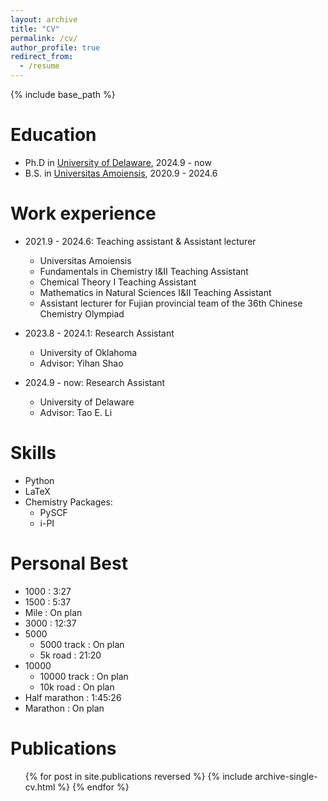 ```yaml
---
layout: archive
title: "CV"
permalink: /cv/
author_profile: true
redirect_from:
  - /resume
---
```


{% include base_path %}

Education
======
* Ph.D in [University of Delaware](https://www.udel.edu/), 2024.9 - now
* B.S. in [Universitas Amoiensis](https://en.xmu.edu.cn/), 2020.9 - 2024.6

Work experience
======
* 2021.9 - 2024.6: Teaching assistant & Assistant lecturer
  * Universitas Amoiensis
  * Fundamentals in Chemistry I&II Teaching Assistant
  * Chemical Theory I Teaching Assistant
  * Mathematics in Natural Sciences I&II Teaching Assistant
  * Assistant lecturer for Fujian provincial team of the 36th Chinese Chemistry Olympiad

* 2023.8 - 2024.1: Research Assistant
  * University of Oklahoma
  * Advisor: Yihan Shao

* 2024.9 - now: Research Assistant
  * University of Delaware
  * Advisor: Tao E. Li
  
Skills
======
* Python 
* LaTeX
* Chemistry Packages:
  * PySCF
  * i-PI

Personal Best
======
* 1000          :    3:27
* 1500          :    5:37
* Mile          : On plan 
* 3000          :   12:37
* 5000
  * 5000 track  : On plan
  * 5k road     :   21:20
* 10000
  * 10000 track : On plan
  * 10k road    : On plan
* Half marathon : 1:45:26
* Marathon      : On plan

Publications
======
  <ul>{% for post in site.publications reversed %}
    {% include archive-single-cv.html %}
  {% endfor %}</ul>
<!--
Talks
======
  <ul>{% for post in site.talks reversed %}
    {% include archive-single-talk-cv.html  %}
  {% endfor %}</ul>
--> 
<!--
Teaching
======
  <ul>{% for post in site.teaching reversed %}
    {% include archive-single-cv.html %}
  {% endfor %}</ul>
--> 